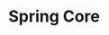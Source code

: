 ---
layout: tag
permalink: /tags/Spring_Core/
taxonomy: Spring_Core
title: "Spring Core"

author_profile: true
sidebar:
  nav: "docs"
---